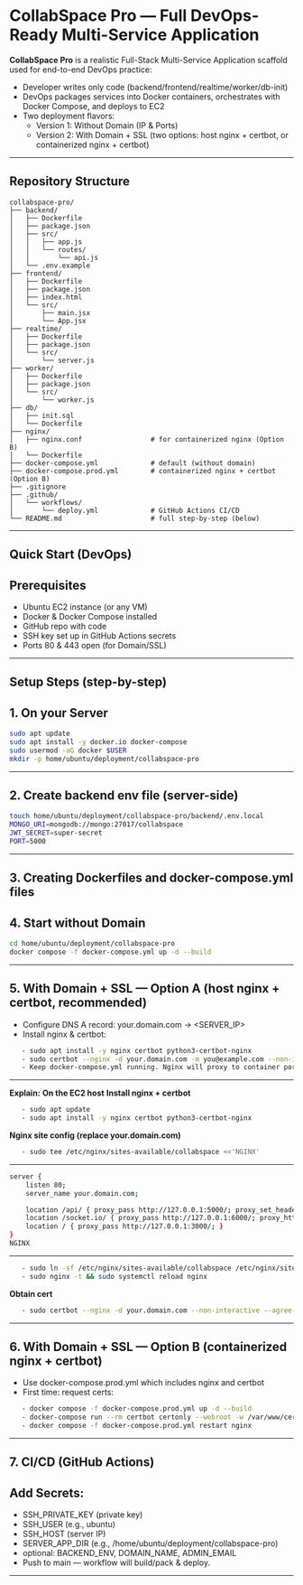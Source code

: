 # CollabSpace Pro — Full DevOps-Ready Multi-Service Application

**CollabSpace Pro** is a realistic Full-Stack Multi-Service Application scaffold used for end-to-end DevOps practice:
- Developer writes only code (backend/frontend/realtime/worker/db-init)
- DevOps packages services into Docker containers, orchestrates with Docker Compose, and deploys to EC2
- Two deployment flavors:
  - Version 1: Without Domain (IP & Ports)
  - Version 2: With Domain + SSL (two options: host nginx + certbot, or containerized nginx + certbot)

---

## Repository Structure
```
collabspace-pro/
├── backend/
│   ├── Dockerfile
│   ├── package.json
│   ├── src/
│   │   ├── app.js
│   │   └── routes/
│   │       └── api.js
│   └── .env.example
├── frontend/
│   ├── Dockerfile
│   ├── package.json
│   ├── index.html
│   └── src/
│       ├── main.jsx
│       └── App.jsx
├── realtime/
│   ├── Dockerfile
│   ├── package.json
│   └── src/
│       └── server.js
├── worker/
│   ├── Dockerfile
│   ├── package.json
│   └── src/
│       └── worker.js
├── db/
│   ├── init.sql
│   └── Dockerfile
├── nginx/
│   ├── nginx.conf                 # for containerized nginx (Option B)
│   └── Dockerfile
├── docker-compose.yml             # default (without domain)
├── docker-compose.prod.yml        # containerized nginx + certbot (Option B)
├── .gitignore
├── .github/
│   └── workflows/
│       └── deploy.yml             # GitHub Actions CI/CD
└── README.md                      # full step-by-step (below)
```

---

## Quick Start (DevOps)
## Prerequisites
- Ubuntu EC2 instance (or any VM)
- Docker & Docker Compose installed
- GitHub repo with code
- SSH key set up in GitHub Actions secrets
- Ports 80 & 443 open (for Domain/SSL)

---

## Setup Steps (step-by-step)

## 1. **On your Server**
   ```bash
   sudo apt update
   sudo apt install -y docker.io docker-compose
   sudo usermod -aG docker $USER
   mkdir -p home/ubuntu/deployment/collabspace-pro
```
---

## 2. **Create backend env file (server-side)**
   ```bash
   touch home/ubuntu/deployment/collabspace-pro/backend/.env.local
   MONGO_URI=mongodb://mongo:27017/collabspace
   JWT_SECRET=super-secret
   PORT=5000
```
---

## 3. **Creating Dockerfiles and docker-compose.yml files**

## 4. **Start without Domain**
   ```bash
   cd home/ubuntu/deployment/collabspace-pro
   docker compose -f docker-compose.yml up -d --build
```
---

## 5. **With Domain + SSL — Option A (host nginx + certbot, recommended)**
   - Configure DNS A record: your.domain.com -> <SERVER_IP>
   - Install nginx & certbot:
```bash
   - sudo apt install -y nginx certbot python3-certbot-nginx
   - sudo certbot --nginx -d your.domain.com -m you@example.com --non-interactive --agree-tos
   - Keep docker-compose.yml running. Nginx will proxy to container ports
```
---

**Explain:**
**On the EC2 host**
**Install nginx + certbot**
```bash
   - sudo apt update
   - sudo apt install -y nginx certbot python3-certbot-nginx
```

**Nginx site config (replace your.domain.com)**
```bash
   - sudo tee /etc/nginx/sites-available/collabspace <<'NGINX'
```
---
```bash
server {
    listen 80;
    server_name your.domain.com;

    location /api/ { proxy_pass http://127.0.0.1:5000/; proxy_set_header Host $host; proxy_set_header X-Real-IP $remote_addr; }
    location /socket.io/ { proxy_pass http://127.0.0.1:6000/; proxy_http_version 1.1; proxy_set_header Upgrade $http_upgrade; proxy_set_header Connection "upgrade"; }
    location / { proxy_pass http://127.0.0.1:3000/; }
}
NGINX
```
---

```bash
   - sudo ln -sf /etc/nginx/sites-available/collabspace /etc/nginx/sites-enabled/
   - sudo nginx -t && sudo systemctl reload nginx
```

**Obtain cert**
```bash
   - sudo certbot --nginx -d your.domain.com --non-interactive --agree-tos -m you@example.com
```
---

## 6. **With Domain + SSL — Option B (containerized nginx + certbot)**
   - Use docker-compose.prod.yml which includes nginx and certbot
   - First time: request certs:
```bash
   - docker compose -f docker-compose.prod.yml up -d --build
   - docker-compose run --rm certbot certonly --webroot -w /var/www/certbot -d your.domain.com --email you@example.com --agree-tos --no-eff-email
   - docker compose -f docker-compose.prod.yml restart nginx
```
---

## 7. **CI/CD (GitHub Actions)**
## Add Secrets:
   - SSH_PRIVATE_KEY (private key)
   - SSH_USER (e.g., ubuntu)
   - SSH_HOST (server IP)
   - SERVER_APP_DIR (e.g., /home/ubuntu/deployment/collabspace-pro)
   - optional: BACKEND_ENV, DOMAIN_NAME, ADMIN_EMAIL
   - Push to main — workflow will build/pack & deploy.

---

